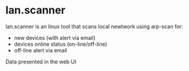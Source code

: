 # lan.scanner

lan.scanner is an linux tool that scans local newtwork using arp-scan for: 
 
 * new devices (with alert via email)
 * devices online status (on-line/off-line)
 * off-line alert via email
 
 Data presented in the web UI
 
